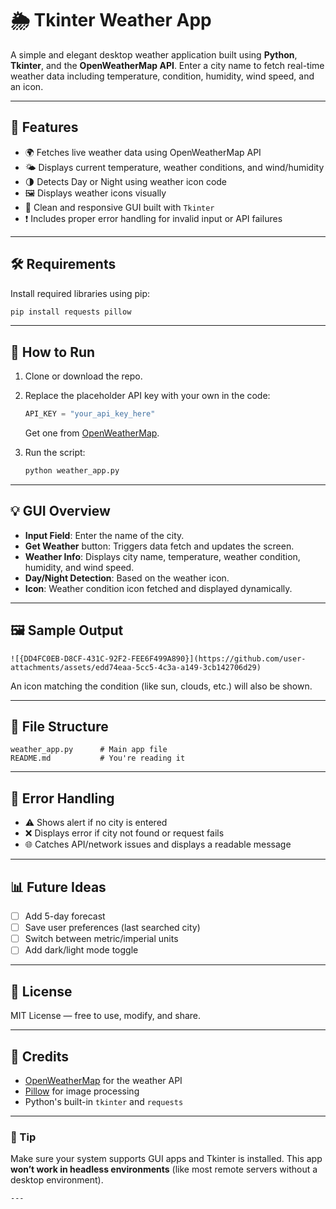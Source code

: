 # 🌦 Tkinter Weather App

A simple and elegant desktop weather application built using **Python**, **Tkinter**, and the **OpenWeatherMap API**. Enter a city name to fetch real-time weather data including temperature, condition, humidity, wind speed, and an icon.

---

## 🚀 Features

- 🌍 Fetches live weather data using OpenWeatherMap API  
- 🌤 Displays current temperature, weather conditions, and wind/humidity  
- 🌗 Detects Day or Night using weather icon code  
- 🖼️ Displays weather icons visually  
- 🎨 Clean and responsive GUI built with `Tkinter`  
- ❗ Includes proper error handling for invalid input or API failures  

---

## 🛠 Requirements

Install required libraries using pip:

```bash
pip install requests pillow
````

---

## 🧾 How to Run

1. Clone or download the repo.
2. Replace the placeholder API key with your own in the code:

   ```python
   API_KEY = "your_api_key_here"
   ```

   Get one from [OpenWeatherMap](https://openweathermap.org/api).
3. Run the script:

   ```bash
   python weather_app.py
   ```

---

## 💡 GUI Overview

* **Input Field**: Enter the name of the city.
* **Get Weather** button: Triggers data fetch and updates the screen.
* **Weather Info**: Displays city name, temperature, weather condition, humidity, and wind speed.
* **Day/Night Detection**: Based on the weather icon.
* **Icon**: Weather condition icon fetched and displayed dynamically.

---

## 🖼 Sample Output

```
![{DD4FC0EB-D8CF-431C-92F2-FEE6F499A890}](https://github.com/user-attachments/assets/edd74eaa-5cc5-4c3a-a149-3cb142706d29)

```

An icon matching the condition (like sun, clouds, etc.) will also be shown.

---

## 📁 File Structure

```
weather_app.py      # Main app file
README.md           # You're reading it
```

---

## 🧪 Error Handling

* ⚠️ Shows alert if no city is entered
* ❌ Displays error if city not found or request fails
* 🌐 Catches API/network issues and displays a readable message

---

## 📊 Future Ideas

* [ ] Add 5-day forecast
* [ ] Save user preferences (last searched city)
* [ ] Switch between metric/imperial units
* [ ] Add dark/light mode toggle

---

## 📜 License

MIT License — free to use, modify, and share.

---

## 🙌 Credits

* [OpenWeatherMap](https://openweathermap.org/) for the weather API
* [Pillow](https://python-pillow.org/) for image processing
* Python's built-in `tkinter` and `requests`

---

### 🧠 Tip

Make sure your system supports GUI apps and Tkinter is installed. This app **won’t work in headless environments** (like most remote servers without a desktop environment).

```
---
